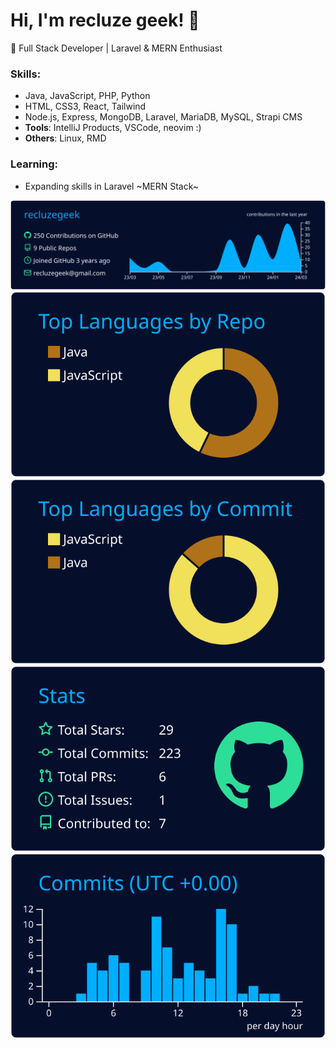 # Hi, I'm recluze geek! 👋

🚀 Full Stack Developer | Laravel & MERN Enthusiast  

### Skills:
- Java, JavaScript, PHP, Python
- HTML, CSS3, React, Tailwind
- Node.js, Express, MongoDB, Laravel, MariaDB, MySQL, Strapi CMS
- **Tools**: IntelliJ Products, VSCode, neovim :)
- **Others**: Linux, RMD

### Learning:
- Expanding skills in Laravel ~MERN Stack~


![](https://github.com/recluzegeek/recluzegeeek/blob/master/profile-summary-card-output/algolia/0-profile-details.svg)
![](https://github.com/recluzegeek/recluzegeeek/blob/master/profile-summary-card-output/algolia/1-repos-per-language.svg)![](https://github.com/recluzegeek/recluzegeeek/blob/master/profile-summary-card-output/algolia/2-most-commit-language.svg)
![](https://github.com/recluzegeek/recluzegeeek/blob/master/profile-summary-card-output/algolia/3-stats.svg)![](https://github.com/recluzegeek/recluzegeeek/blob/master/profile-summary-card-output/algolia/4-productive-time.svg)
